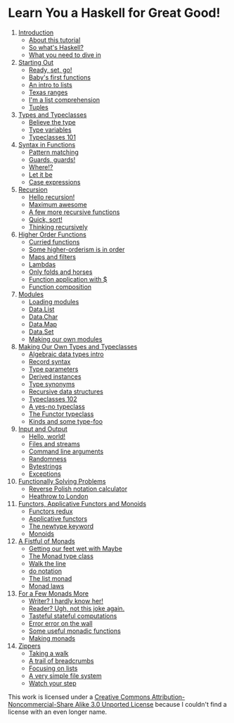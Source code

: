<!DOCTYPE html PUBLIC "-//W3C//DTD HTML 4.01//EN"
   "http://www.w3.org/TR/html4/strict.dtd">
<html>
<head>
<title>Chapters - Learn You a Haskell for Great Good!</title>
<meta http-equiv="Content-Type" content="text/html; charset=utf-8">
<!--<base href="http://learnyouahaskell.com/">-->
<style type="text/css">
	@import url('../reset.css');
	@import url('../style.css');
</style>
<link rel="shortcut icon" href="../favicon.png" type="image/png">
<link type="text/css" rel="stylesheet" href="../sh/Styles/SyntaxHighlighter.css">
<link href="../rss.php.html" rel="alternate" type="application/rss+xml" title="Learn You a Haskell for Great Good! feed">
</head>
<body class="introcontent">
<div class="bgwrapper">
    <div id="content">
        <h1>Learn You a Haskell for Great Good!</h1>
<p>
    <ol class="chapters">
            <li>
            <a href="../introduction/index.html">Introduction</a>
            <ul>
                                    <li><a href="../introduction/index.html#about-this-tutorial">About this tutorial</a></li>  
                                    <li><a href="../introduction/index.html#so-whats-haskell">So what's Haskell?</a></li>  
                                    <li><a href="../introduction/index.html#what-you-need">What you need to dive in</a></li>  
                            </ul>
        </li>
            <li>
            <a href="../starting-out/index.html">Starting Out</a>
            <ul>
                                    <li><a href="../starting-out/index.html#ready-set-go">Ready, set, go!</a></li>  
                                    <li><a href="../starting-out/index.html#babys-first-functions">Baby's first functions</a></li>  
                                    <li><a href="../starting-out/index.html#an-intro-to-lists">An intro to lists</a></li>  
                                    <li><a href="../starting-out/index.html#texas-ranges">Texas ranges</a></li>  
                                    <li><a href="../starting-out/index.html#im-a-list-comprehension">I'm a list comprehension</a></li>  
                                    <li><a href="../starting-out/index.html#tuples">Tuples</a></li>  
                            </ul>
        </li>
            <li>
            <a href="../types-and-typeclasses/index.html">Types and Typeclasses</a>
            <ul>
                                    <li><a href="../types-and-typeclasses/index.html#believe-the-type">Believe the type</a></li>  
                                    <li><a href="../types-and-typeclasses/index.html#type-variables">Type variables</a></li>  
                                    <li><a href="../types-and-typeclasses/index.html#typeclasses-101">Typeclasses 101</a></li>  
                            </ul>
        </li>
            <li>
            <a href="../syntax-in-functions/index.html">Syntax in Functions</a>
            <ul>
                                    <li><a href="../syntax-in-functions/index.html#pattern-matching">Pattern matching</a></li>  
                                    <li><a href="../syntax-in-functions/index.html#guards-guards">Guards, guards!</a></li>  
                                    <li><a href="../syntax-in-functions/index.html#where">Where!?</a></li>  
                                    <li><a href="../syntax-in-functions/index.html#let-it-be">Let it be</a></li>  
                                    <li><a href="../syntax-in-functions/index.html#case-expressions">Case expressions</a></li>  
                            </ul>
        </li>
            <li>
            <a href="../recursion/index.html">Recursion</a>
            <ul>
                                    <li><a href="../recursion/index.html#hello-recursion">Hello recursion!</a></li>  
                                    <li><a href="../recursion/index.html#maximum-awesome">Maximum awesome</a></li>  
                                    <li><a href="../recursion/index.html#a-few-more-recursive-functions">A few more recursive functions</a></li>  
                                    <li><a href="../recursion/index.html#quick-sort">Quick, sort!</a></li>  
                                    <li><a href="../recursion/index.html#thinking-recursively">Thinking recursively</a></li>  
                            </ul>
        </li>
            <li>
            <a href="../higher-order-functions/index.html">Higher Order Functions</a>
            <ul>
                                    <li><a href="../higher-order-functions/index.html#curried-functions">Curried functions</a></li>  
                                    <li><a href="../higher-order-functions/index.html#higher-orderism">Some higher-orderism is in order</a></li>  
                                    <li><a href="../higher-order-functions/index.html#maps-and-filters">Maps and filters</a></li>  
                                    <li><a href="../higher-order-functions/index.html#lambdas">Lambdas</a></li>  
                                    <li><a href="../higher-order-functions/index.html#folds">Only folds and horses</a></li>  
                                    <li><a href="../higher-order-functions/index.html#function-application">Function application with $</a></li>  
                                    <li><a href="../higher-order-functions/index.html#composition">Function composition</a></li>  
                            </ul>
        </li>
            <li>
            <a href="../modules/index.html">Modules</a>
            <ul>
                                    <li><a href="../modules/index.html#loading-modules">Loading modules</a></li>  
                                    <li><a href="../modules/index.html#data-list">Data.List</a></li>  
                                    <li><a href="../modules/index.html#data-char">Data.Char</a></li>  
                                    <li><a href="../modules/index.html#data-map">Data.Map</a></li>  
                                    <li><a href="../modules/index.html#data-set">Data.Set</a></li>  
                                    <li><a href="../modules/index.html#making-our-own-modules">Making our own modules</a></li>  
                            </ul>
        </li>
            <li>
            <a href="../making-our-own-types-and-typeclasses/index.html">Making Our Own Types and Typeclasses</a>
            <ul>
                                    <li><a href="../making-our-own-types-and-typeclasses/index.html#algebraic-data-types">Algebraic data types intro</a></li>  
                                    <li><a href="../making-our-own-types-and-typeclasses/index.html#record-syntax">Record syntax</a></li>  
                                    <li><a href="../making-our-own-types-and-typeclasses/index.html#type-parameters">Type parameters</a></li>  
                                    <li><a href="../making-our-own-types-and-typeclasses/index.html#derived-instances">Derived instances</a></li>  
                                    <li><a href="../making-our-own-types-and-typeclasses/index.html#type-synonyms">Type synonyms</a></li>  
                                    <li><a href="../making-our-own-types-and-typeclasses/index.html#recursive-data-structures">Recursive data structures</a></li>  
                                    <li><a href="../making-our-own-types-and-typeclasses/index.html#typeclasses-102">Typeclasses 102</a></li>  
                                    <li><a href="../making-our-own-types-and-typeclasses/index.html#a-yes-no-typeclass">A yes-no typeclass</a></li>  
                                    <li><a href="../making-our-own-types-and-typeclasses/index.html#the-functor-typeclass">The Functor typeclass</a></li>  
                                    <li><a href="../making-our-own-types-and-typeclasses/index.html#kinds-and-some-type-foo">Kinds and some type-foo</a></li>  
                            </ul>
        </li>
            <li>
            <a href="../input-and-output/index.html">Input and Output</a>
            <ul>
                                    <li><a href="../input-and-output/index.html#hello-world">Hello, world!</a></li>  
                                    <li><a href="../input-and-output/index.html#files-and-streams">Files and streams</a></li>  
                                    <li><a href="../input-and-output/index.html#command-line-arguments">Command line arguments</a></li>  
                                    <li><a href="../input-and-output/index.html#randomness">Randomness</a></li>  
                                    <li><a href="../input-and-output/index.html#bytestrings">Bytestrings</a></li>  
                                    <li><a href="../input-and-output/index.html#exceptions">Exceptions</a></li>  
                            </ul>
        </li>
            <li>
            <a href="../functionally-solving-problems/index.html">Functionally Solving Problems</a>
            <ul>
                                    <li><a href="../functionally-solving-problems/index.html#reverse-polish-notation-calculator">Reverse Polish notation calculator</a></li>  
                                    <li><a href="../functionally-solving-problems/index.html#heathrow-to-london">Heathrow to London</a></li>  
                            </ul>
        </li>
            <li>
            <a href="../functors-applicative-functors-and-monoids/index.html">Functors, Applicative Functors and Monoids</a>
            <ul>
                                    <li><a href="../functors-applicative-functors-and-monoids/index.html#functors-redux">Functors redux</a></li>  
                                    <li><a href="../functors-applicative-functors-and-monoids/index.html#applicative-functors">Applicative functors</a></li>  
                                    <li><a href="../functors-applicative-functors-and-monoids/index.html#the-newtype-keyword">The newtype keyword</a></li>  
                                    <li><a href="../functors-applicative-functors-and-monoids/index.html#monoids">Monoids</a></li>  
                            </ul>
        </li>
            <li>
            <a href="../a-fistful-of-monads/index.html">A Fistful of Monads</a>
            <ul>
                                    <li><a href="../a-fistful-of-monads/index.html#getting-our-feet-wet-with-maybe">Getting our feet wet with Maybe</a></li>  
                                    <li><a href="../a-fistful-of-monads/index.html#the-monad-type-class">The Monad type class</a></li>  
                                    <li><a href="../a-fistful-of-monads/index.html#walk-the-line">Walk the line</a></li>  
                                    <li><a href="../a-fistful-of-monads/index.html#do-notation">do notation</a></li>  
                                    <li><a href="../a-fistful-of-monads/index.html#the-list-monad">The list monad</a></li>  
                                    <li><a href="../a-fistful-of-monads/index.html#monad-laws">Monad laws</a></li>  
                            </ul>
        </li>
            <li>
            <a href="../for-a-few-monads-more/index.html">For a Few Monads More</a>
            <ul>
                                    <li><a href="../for-a-few-monads-more/index.html#writer">Writer? I hardly know her!</a></li>  
                                    <li><a href="../for-a-few-monads-more/index.html#reader">Reader? Ugh, not this joke again.</a></li>  
                                    <li><a href="../for-a-few-monads-more/index.html#state">Tasteful stateful computations</a></li>  
                                    <li><a href="../for-a-few-monads-more/index.html#error">Error error on the wall</a></li>  
                                    <li><a href="../for-a-few-monads-more/index.html#useful-monadic-functions">Some useful monadic functions</a></li>  
                                    <li><a href="../for-a-few-monads-more/index.html#making-monads">Making monads</a></li>  
                            </ul>
        </li>
            <li>
            <a href="../zippers/index.html">Zippers</a>
            <ul>
                                    <li><a href="../zippers/index.html#taking-a-walk">Taking a walk</a></li>  
                                    <li><a href="../zippers/index.html#a-trail-of-breadcrumbs">A trail of breadcrumbs</a></li>  
                                    <li><a href="../zippers/index.html#focusing-on-lists">Focusing on lists</a></li>  
                                    <li><a href="../zippers/index.html#a-very-simple-file-system">A very simple file system</a></li>  
                                    <li><a href="../zippers/index.html#watch-your-step">Watch your step</a></li>  
                            </ul>
        </li>
        </ol>
    <p>
    This work is licensed under a <a rel="license" href="http://creativecommons.org/licenses/by-nc-sa/3.0/" rel="nofollow">Creative Commons Attribution-Noncommercial-Share Alike 3.0 Unported License</a> because I couldn't find a license with an even longer name. 
    </p>
        </div>
    <script type="text/javascript" src="../sh/Scripts/shCore.js"></script>
    <script type="text/javascript" src="../shBrushHaskell.js"></script>
    <script type="text/javascript" src="../shBrushPlain.js"></script>
    <script type="text/javascript">
    dp.SyntaxHighlighter.ClipboardSwf = '/sh/Scripts/clipboard.swf';
    dp.SyntaxHighlighter.HighlightAll('code', false, false, false, 1, false);
    </script>
</div>
<script type="text/javascript">
var gaJsHost = (("https:" == document.location.protocol) ? "https://ssl." : "http://www.");
document.write(unescape("%3Cscript src='" + gaJsHost + "google-analytics.com/ga.js' type='text/javascript'%3E%3C/script%3E"));
</script>
<script type="text/javascript">
var pageTracker = _gat._getTracker("UA-4461592-3");
pageTracker._trackPageview();
</script>
</body>
</html>

<!-- Localized -->
